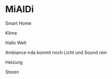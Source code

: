 # MiAlDi

Smart Home

Klima

Hallo Welt

Ambiance->da kommt noch Licht und Sound rein

Heizung

Storen
